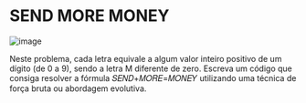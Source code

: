 # SEND MORE MONEY

![image](https://github.com/Artur-Bertoni/Trabalho-Final-IA/assets/104460981/f345b564-04f2-4d13-9e14-ac0672a49f1c)

Neste problema, cada letra equivale a algum valor inteiro positivo de um dígito (de 0 a 9), sendo a letra M diferente de zero. Escreva um código que consiga resolver a fórmula 𝑆𝐸𝑁𝐷+𝑀𝑂𝑅𝐸=𝑀𝑂𝑁𝐸𝑌 utilizando uma técnica de força bruta ou abordagem evolutiva.
